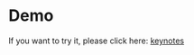 # Demo

If you want to try it, please click here: [keynotes](https://mwang259.github.io/Keynotes/)

